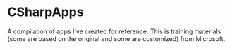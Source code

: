 # CSharpApps

A compilation of apps I've created for reference. This is training materials (some are based on the original and some are customized) from Microsoft.
